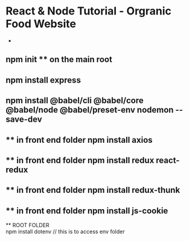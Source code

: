 # React & Node Tutorial - Orgranic Food Website
-
npm init ** on the main root 
-
npm install express	
-
npm install @babel/cli @babel/core @babel/node @babel/preset-env nodemon --save-dev
-

** in front end folder
npm install axios
-

** in front end folder
npm install  redux react-redux
-

** in front end folder
npm install redux-thunk
-

** in front end folder
npm install js-cookie
-

** ROOT FOLDER  
npm install dotenv // this is to access env folder
